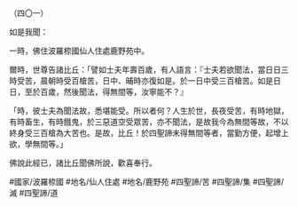 （四〇一）

如是我聞：

一時，佛住波羅㮈國仙人住處鹿野苑中。

爾時，世尊告諸比丘：「譬如士夫年壽百歲，有人語言：『士夫若欲聞法，當日日三時受苦，晨朝時受百槍苦，日中、晡時亦復如是。於一日中受三百槍苦。如是日日，至於百歲，然後聞法，得無間等，汝寧能不？』

「時，彼士夫為聞法故，悉堪能受。所以者何？人生於世，長夜受苦，有時地獄，有時畜生，有時餓鬼，於三惡道空受眾苦，亦不聞法，是故我今為無間等故，不以終身受三百槍為大苦也。是故，比丘！於四聖諦未得無間等者，當勤方便，起增上欲，學無間等。」

佛說此經已，諸比丘聞佛所說，歡喜奉行。

#國家/波羅㮈國
#地名/仙人住處
#地名/鹿野苑
#四聖諦/苦
#四聖諦/集
#四聖諦/滅
#四聖諦/道
